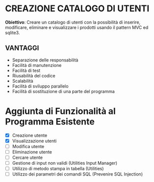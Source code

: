 # CREAZIONE CATALOGO DI UTENTI

**Obiettivo**: Creare un catalogo di utenti con la possibilità di inserire, modificare, eliminare e visualizzare i prodotti usando il pattern MVC ed sqlite3.

## VANTAGGI

- Separazione delle responsabilità
- Facilità di manutenzione
- Facilità di test
- Riusabilità del codice
- Scalabilità
- Facilità di sviluppo parallelo
- Facilità di sostituzione di una parte del programma

# Aggiunta di Funzionalità al Programma Esistente

- [x] Creazione utente
- [x] Visualizzazione utenti
- [ ] Modifica utente
- [ ] Eliminazione utente
- [ ] Cercare utente
- [ ] Gestione di input non validi (Utilities Input Manager)
- [ ] Utilizzo di metodo stampa in tabella (Utilities)
- [ ] Utilizzo dei parametri dei comandi SQL (Prevenire SQL Injection)
